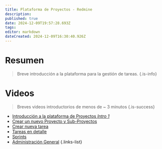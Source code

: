 ```yaml
---
title: Plataforma de Proyectos - Redmine
description: 
published: true
date: 2024-12-09T19:57:28.693Z
tags: 
editor: markdown
dateCreated: 2024-12-09T16:30:40.926Z
---
```


# Resumen
> Breve introducción a la plataforma para la gestión de tareas.
{.is-info}

# Videos

> Breves videos introductorios de menos de ~ 3 minutos
{.is-success}


- [Introducción a la plataforma de Proyectos *Intro 1*](https://youtu.be/KxVjS-fg5q8)
- [Crear un nuevo Proyecto y Sub-Proyectos]()
- [Crear nueva tarea]()
- [Tareas en detalle]()
- [Sprints]()
- [Administración General]()
{.links-list}